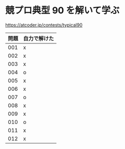 # 競プロ典型 90 を解いて学ぶ

https://atcoder.jp/contests/typical90

| 問題 | 自力で解けた |
| ---- | ------------ |
| 001  | x            |
| 002  | x            |
| 003  | x            |
| 004  | o            |
| 005  | x            |
| 006  | x            |
| 007  | o            |
| 008  | x            |
| 009  | x            |
| 010  | o            |
| 011  | x            |
| 012  | x            |
